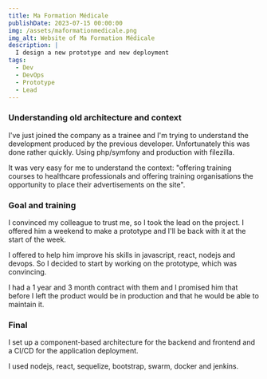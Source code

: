 ```yaml
---
title: Ma Formation Médicale
publishDate: 2023-07-15 00:00:00
img: /assets/maformationmedicale.png
img_alt: Website of Ma Formation Médicale
description: |
  I design a new prototype and new deployment
tags:
  - Dev
  - DevOps
  - Prototype
  - Lead
---
```


### Understanding old architecture and context

<p>I've just joined the company as a trainee and I'm trying to understand the development produced by the previous developer.
Unfortunately this was done rather quickly.
Using php/symfony and production with filezilla.</p>
<p>It was very easy for me to understand the context: "offering training courses to healthcare professionals and offering training organisations the opportunity to place their advertisements on the site".</p>

### Goal and training

<p>I convinced my colleague to trust me, so I took the lead on the project.
I offered him a weekend to make a prototype and I'll be back with it at the start of the week.</p>
<p>I offered to help him improve his skills in javascript, react, nodejs and devops.
So I decided to start by working on the prototype, which was convincing.</p>
<p>I had a 1 year and 3 month contract with them and I promised him that before I left the product would be in production and that he would be able to maintain it.</p>

### Final

<p>I set up a component-based architecture for the backend and frontend and a CI/CD for the application deployment.</p>
<p>I used nodejs, react, sequelize, bootstrap, swarm, docker and jenkins.</p>
